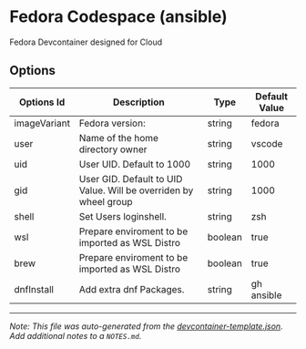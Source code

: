 
# Fedora Codespace (ansible)

Fedora Devcontainer designed for Cloud

## Options

| Options Id | Description | Type | Default Value |
|-----|-----|-----|-----|
| imageVariant | Fedora version: | string | fedora |
| user | Name of the home directory owner | string | vscode |
| uid | User UID. Default to 1000 | string | 1000 |
| gid | User GID. Default to UID Value. Will be overriden by wheel group | string | 1000 |
| shell | Set Users loginshell. | string | zsh |
| wsl | Prepare enviroment to be imported as WSL Distro | boolean | true |
| brew | Prepare enviroment to be imported as WSL Distro | boolean | true |
| dnfInstall | Add extra dnf Packages. | string | gh ansible |



---

_Note: This file was auto-generated from the [devcontainer-template.json](https://github.com/odilab/fedora-template/blob/main/src/ansible/devcontainer-template.json).  Add additional notes to a `NOTES.md`._
